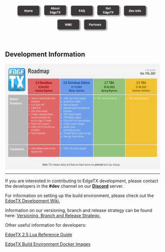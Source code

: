 
<p align="center">
<a href="https://edgetx.org/index"><img src="https://github.com/EdgeTX/edgetx.github.io/blob/master/images/home.png?raw=true" align="center" height="44" width="83"></a>
<a href="https://edgetx.org/about"><img src="https://github.com/EdgeTX/edgetx.github.io/blob/master/images/about.png?raw=true" align="center" height="46" width="83"></a>
<a href="https://edgetx.org/faq"><img src="https://github.com/EdgeTX/edgetx.github.io/blob/master/images/faq.png?raw=true" align="center" height="44" width="83"></a>
<a href="https://edgetx.org/getedgetx"><img src="https://github.com/EdgeTX/edgetx.github.io/blob/master/images/get.png?raw=true" align="center" height="46" width="83"></a>
<a href="https://edgetx.org/devinfo"><img src="https://github.com/EdgeTX/edgetx.github.io/blob/master/images/dev.png?raw=true" align="center" height="44" width="83"></a>
<a href="https://github.com/EdgeTX/edgetx.github.io/wiki/EdgeTX-User-WIKI"><img src="https://github.com/EdgeTX/edgetx.github.io/blob/master/images/wiki.png?raw=true" align="center" height="44" width="83"></a>
<a href="https://edgetx.org/partnershipprogram"><img src="https://github.com/EdgeTX/edgetx.github.io/blob/master/images/partners.png?raw=true" align="center" height="44" width="83"></a>
</p>
 <p>&nbsp;</p> 
<p></p> 

## Development Information

<p align="center">
<a href="https://github.com/EdgeTX/edgetx.github.io/blob/master/images/roadmap.png?raw=true"><img src="https://github.com/EdgeTX/edgetx.github.io/blob/master/images/roadmap.png?raw=true" align="center" height="344" width="656"></a>
</P>

---
If you are interested in contributing to EdgeTX development, please contact the developers in the **#dev** channel on our **[Discord](https://github.com/EdgeTX/edgetx.github.io/wiki/Community-Guidlines)** server.

For information on setting up the build environment, please check out the [EdgeTX Development Wiki.](https://github.com/EdgeTX/edgetx/wiki)

Information on our versioning, branch and release strategy can be found here: [Versioning, Branch and Release Strategy.](https://github.com/EdgeTX/edgetx.github.io/wiki/Versioning,-Branch-and-Release-Strategy)

Other useful information for developers:

[EdgeTX 2.5 Lua Reference Guide](https://luadoc.edgetx.org/)

[EdgeTX Build Environment Docker Images](https://github.com/EdgeTX/build-edgetx)